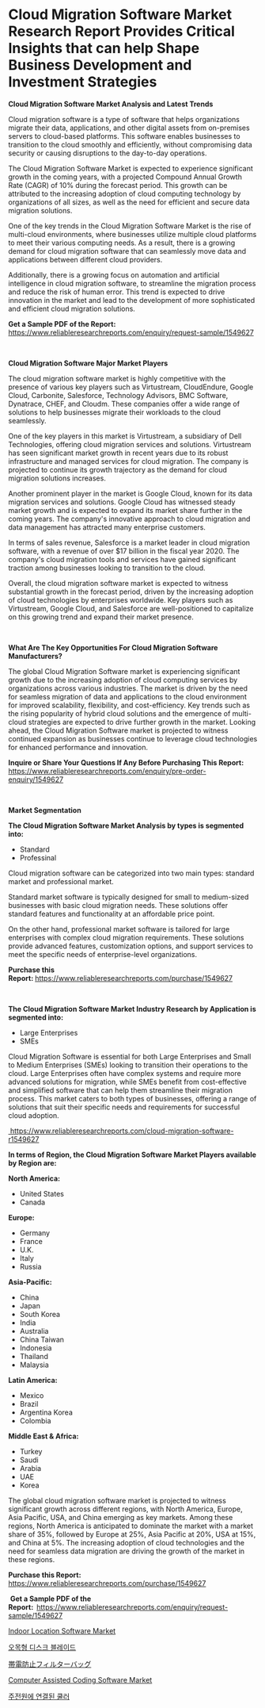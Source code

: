 <p><h1>Cloud Migration Software Market Research Report Provides Critical Insights that can help Shape Business Development and Investment Strategies</h1></p><p><strong>Cloud Migration Software Market Analysis and Latest Trends</strong></p>
<p><p>Cloud migration software is a type of software that helps organizations migrate their data, applications, and other digital assets from on-premises servers to cloud-based platforms. This software enables businesses to transition to the cloud smoothly and efficiently, without compromising data security or causing disruptions to the day-to-day operations.</p><p>The Cloud Migration Software Market is expected to experience significant growth in the coming years, with a projected Compound Annual Growth Rate (CAGR) of 10% during the forecast period. This growth can be attributed to the increasing adoption of cloud computing technology by organizations of all sizes, as well as the need for efficient and secure data migration solutions.</p><p>One of the key trends in the Cloud Migration Software Market is the rise of multi-cloud environments, where businesses utilize multiple cloud platforms to meet their various computing needs. As a result, there is a growing demand for cloud migration software that can seamlessly move data and applications between different cloud providers.</p><p>Additionally, there is a growing focus on automation and artificial intelligence in cloud migration software, to streamline the migration process and reduce the risk of human error. This trend is expected to drive innovation in the market and lead to the development of more sophisticated and efficient cloud migration solutions.</p></p>
<p><strong>Get a Sample PDF of the Report:&nbsp;</strong> <a href="https://www.reliableresearchreports.com/enquiry/request-sample/1549627">https://www.reliableresearchreports.com/enquiry/request-sample/1549627</a></p>
<p>&nbsp;</p>
<p><strong>Cloud Migration Software Major Market Players</strong></p>
<p><p>The cloud migration software market is highly competitive with the presence of various key players such as Virtustream, CloudEndure, Google Cloud, Carbonite, Salesforce, Technology Advisors, BMC Software, Dynatrace, CHEF, and Cloudm. These companies offer a wide range of solutions to help businesses migrate their workloads to the cloud seamlessly.</p><p>One of the key players in this market is Virtustream, a subsidiary of Dell Technologies, offering cloud migration services and solutions. Virtustream has seen significant market growth in recent years due to its robust infrastructure and managed services for cloud migration. The company is projected to continue its growth trajectory as the demand for cloud migration solutions increases.</p><p>Another prominent player in the market is Google Cloud, known for its data migration services and solutions. Google Cloud has witnessed steady market growth and is expected to expand its market share further in the coming years. The company's innovative approach to cloud migration and data management has attracted many enterprise customers.</p><p>In terms of sales revenue, Salesforce is a market leader in cloud migration software, with a revenue of over $17 billion in the fiscal year 2020. The company's cloud migration tools and services have gained significant traction among businesses looking to transition to the cloud.</p><p>Overall, the cloud migration software market is expected to witness substantial growth in the forecast period, driven by the increasing adoption of cloud technologies by enterprises worldwide. Key players such as Virtustream, Google Cloud, and Salesforce are well-positioned to capitalize on this growing trend and expand their market presence.</p></p>
<p>&nbsp;</p>
<p><strong>What Are The Key Opportunities For Cloud Migration Software Manufacturers?</strong></p>
<p><p>The global Cloud Migration Software market is experiencing significant growth due to the increasing adoption of cloud computing services by organizations across various industries. The market is driven by the need for seamless migration of data and applications to the cloud environment for improved scalability, flexibility, and cost-efficiency. Key trends such as the rising popularity of hybrid cloud solutions and the emergence of multi-cloud strategies are expected to drive further growth in the market. Looking ahead, the Cloud Migration Software market is projected to witness continued expansion as businesses continue to leverage cloud technologies for enhanced performance and innovation.</p></p>
<p><strong>Inquire or Share Your Questions If Any Before Purchasing This Report:</strong> <a href="https://www.reliableresearchreports.com/enquiry/pre-order-enquiry/1549627">https://www.reliableresearchreports.com/enquiry/pre-order-enquiry/1549627</a></p>
<p>&nbsp;</p>
<p><strong>Market Segmentation</strong></p>
<p><strong>The Cloud Migration Software Market Analysis by types is segmented into:</strong></p>
<p><ul><li>Standard</li><li>Professinal</li></ul></p>
<p><p>Cloud migration software can be categorized into two main types: standard market and professional market. </p><p>Standard market software is typically designed for small to medium-sized businesses with basic cloud migration needs. These solutions offer standard features and functionality at an affordable price point.</p><p>On the other hand, professional market software is tailored for large enterprises with complex cloud migration requirements. These solutions provide advanced features, customization options, and support services to meet the specific needs of enterprise-level organizations.</p></p>
<p><strong>Purchase this Report:&nbsp;</strong><a href="https://www.reliableresearchreports.com/purchase/1549627">https://www.reliableresearchreports.com/purchase/1549627</a></p>
<p>&nbsp;</p>
<p><strong>The Cloud Migration Software Market Industry Research by Application is segmented into:</strong></p>
<p><ul><li>Large Enterprises</li><li>SMEs</li></ul></p>
<p><p>Cloud Migration Software is essential for both Large Enterprises and Small to Medium Enterprises (SMEs) looking to transition their operations to the cloud. Large Enterprises often have complex systems and require more advanced solutions for migration, while SMEs benefit from cost-effective and simplified software that can help them streamline their migration process. This market caters to both types of businesses, offering a range of solutions that suit their specific needs and requirements for successful cloud adoption.</p></p>
<p><a href="https://www.reliableresearchreports.com/cloud-migration-software-r1549627">&nbsp;https://www.reliableresearchreports.com/cloud-migration-software-r1549627</a></p>
<p><strong>In terms of Region, the Cloud Migration Software Market Players available by Region are:</strong></p>
<p>
    <p> <strong> North America: </strong>
        <ul>
            <li>United States</li>
            <li>Canada</li>
        </ul>
        </p> 
    <p> <strong> Europe: </strong>
        <ul>
            <li>Germany</li>
            <li>France</li>
            <li>U.K.</li>
            <li>Italy</li>
            <li>Russia</li>
        </ul>
        </p> 
    <p> <strong> Asia-Pacific: </strong>
        <ul>
            <li>China</li>
            <li>Japan</li>
            <li>South Korea</li>
            <li>India</li>
            <li>Australia</li>
            <li>China Taiwan</li>
            <li>Indonesia</li>
            <li>Thailand</li>
            <li>Malaysia</li>
        </ul>
        </p> 
    <p> <strong> Latin America: </strong>
        <ul>
            <li>Mexico</li>
            <li>Brazil</li>
            <li>Argentina Korea</li>
            <li>Colombia</li>
        </ul>
        </p> 
    <p> <strong> Middle East & Africa: </strong>
        <ul>
            <li>Turkey</li>
            <li>Saudi</li>
            <li>Arabia</li>
            <li>UAE</li>
            <li>Korea</li>
        </ul>
    </p>
    </p>
<p><p>The global cloud migration software market is projected to witness significant growth across different regions, with North America, Europe, Asia Pacific, USA, and China emerging as key markets. Among these regions, North America is anticipated to dominate the market with a market share of 35%, followed by Europe at 25%, Asia Pacific at 20%, USA at 15%, and China at 5%. The increasing adoption of cloud technologies and the need for seamless data migration are driving the growth of the market in these regions.</p></p>
<p><strong>Purchase this Report: </strong><a href="https://www.reliableresearchreports.com/purchase/1549627">https://www.reliableresearchreports.com/purchase/1549627</a></p>
<p>&nbsp;<strong>Get a Sample PDF of the Report:&nbsp;&nbsp;</strong><a href="https://www.reliableresearchreports.com/enquiry/request-sample/1549627">https://www.reliableresearchreports.com/enquiry/request-sample/1549627</a></p>
<p><strong></strong></p>
<p><p><a href="https://github.com/abdelrhmankishk22/Market-Research-Report-List-5/blob/main/indoor-location-software-market.md">Indoor Location Software Market</a></p><p><a href="https://github.com/TimmyMann6767/Market-Research-Report-List-3/blob/main/326952485971.md">오목형 디스크 블레이드</a></p><p><a href="https://github.com/JessKilback/Market-Research-Report-List-2/blob/main/857502368800.md">帯電防止フィルターバッグ</a></p><p><a href="https://github.com/joannagoyvaerts/Market-Research-Report-List-4/blob/main/computer-assisted-coding-software-market.md">Computer Assisted Coding Software Market</a></p><p><a href="https://github.com/khytkeqagplkzqvh/Market-Research-Report-List-4/blob/main/889184885970.md">주전원에 연결된 쿨러</a></p></p>